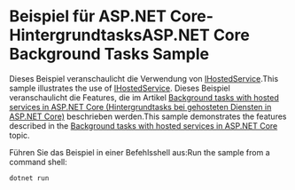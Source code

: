 # <a name="aspnet-core-background-tasks-sample"></a><span data-ttu-id="81b5b-101">Beispiel für ASP.NET Core-Hintergrundtasks</span><span class="sxs-lookup"><span data-stu-id="81b5b-101">ASP.NET Core Background Tasks Sample</span></span>

<span data-ttu-id="81b5b-102">Dieses Beispiel veranschaulicht die Verwendung von [IHostedService](https://docs.microsoft.com/dotnet/api/microsoft.extensions.hosting.ihostedservice).</span><span class="sxs-lookup"><span data-stu-id="81b5b-102">This sample illustrates the use of [IHostedService](https://docs.microsoft.com/dotnet/api/microsoft.extensions.hosting.ihostedservice).</span></span> <span data-ttu-id="81b5b-103">Dieses Beispiel veranschaulicht die Features, die im Artikel [Background tasks with hosted services in ASP.NET Core (Hintergrundtasks bei gehosteten Diensten in ASP.NET Core)](https://docs.microsoft.com/aspnet/core/fundamentals/host/hosted-services) beschrieben werden.</span><span class="sxs-lookup"><span data-stu-id="81b5b-103">This sample demonstrates the features described in the [Background tasks with hosted services in ASP.NET Core](https://docs.microsoft.com/aspnet/core/fundamentals/host/hosted-services) topic.</span></span>

<span data-ttu-id="81b5b-104">Führen Sie das Beispiel in einer Befehlsshell aus:</span><span class="sxs-lookup"><span data-stu-id="81b5b-104">Run the sample from a command shell:</span></span>

```
dotnet run
```
